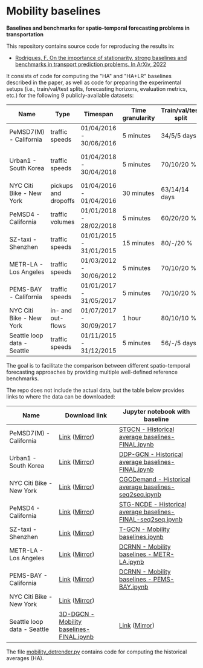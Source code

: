 # Mobility baselines

**Baselines and benchmarks for spatio-temporal forecasting problems in transportation**

This repository contains source code for reproducing the results in:

* [Rodrigues, F. On the importance of stationarity, strong baselines and benchmarks in transport prediction problems. In ArXiv, 2022](https://arxiv.org/abs/)

It consists of code for computing the "HA" and "HA+LR" baselines described in the paper, as well as code for preparing the experimental setups (i.e., train/val/test splits, forecasting horizons, evaluation metrics, etc.) for the following 9 publicly-available datasets:

| Name                        | Type                 | Timespan                | Time granularity | Train/val/test split | Source                                 |
|-----------------------------|----------------------|-------------------------|------------------|----------------------|----------------------------------------|
| PeMSD7(M) - California      | traffic speeds       | 01/04/2016 - 30/06/2016 | 5 minutes        | 34/5/5 days          | Yu et al., 2018     |
| Urban1 - South Korea        | traffic speeds       | 01/04/2018 - 30/04/2018 | 5 minutes        | 70/10/20 \%          | Lee and Rhee, 2022    |
| NYC Citi Bike - New York    | pickups and dropoffs | 01/04/2016 - 01/04/2016 | 30 minutes       | 63/14/14 days        | Ye et al., 2021    |
| PeMSD4 - California         | traffic volumes      | 01/01/2018 - 28/02/2018 | 5 minutes        | 60/20/20 \%          | Choi et al., 2022  |
| SZ-taxi - Shenzhen          | traffic speeds       | 01/01/2015 - 31/01/2015 | 15 minutes       | 80/-/20 \%           | Zhao et al., 2021     |
| METR-LA - Los Angeles       | traffic speeds       | 01/03/2012 - 30/06/2012 | 5 minutes        | 70/10/20 \%          | Li et al., 2018  |
| PEMS-BAY - California       | traffic speeds       | 01/01/2017 - 31/05/2017 | 5 minutes        | 70/10/20 \%          | Li et al., 2018  |
| NYC Citi Bike - New York    | in- and out-flows    | 01/07/2017 - 30/09/2017 | 1 hour           | 80/10/10 \%          | Xia et al., 2021    |
| Seattle loop data - Seattle | traffic speeds       | 01/11/2015 - 31/12/2015 | 5 minutes        | 56/-/5 days          | Yang et al., 2021   |

The goal is to facilitate the comparison between different spatio-temporal forecasting approaches by providing multiple well-defined reference benchmarks. 

The repo does not include the actual data, but the table below provides links to where the data can be downloaded: 

| Name                        | Download link                 | Jupyter notebook with baseline                 | 
|-----------------------------|----------------------|----------------------|
| PeMSD7(M) - California      | [Link](https://github.com/VeritasYin/STGCN_IJCAI-18/tree/master/data_loader) ([Mirror](https://mega.nz/file/IR4SCaAY#L22swMzsea5O-EuD_KQf6kuAu5pNkit_9p07qFXQ80U))      | [STGCN - Historical average baselines-FINAL.ipynb](https://github.com/fmpr/mobility-baselines/blob/main/STGCN_IJCAI-18-master/STGCN%20-%20Historical%20average%20baselines-FINAL.ipynb) |
| Urban1 - South Korea        | [Link](https://github.com/snu-adsl/DDP-GCN/tree/main/dataset) ([Mirror](https://mega.nz/file/gVAlxCTb#wI_29erVJlstayKcLKdAj9p0gdYTxhcbrCc509w-Qbs))       | [DDP-GCN - Historical average baselines-FINAL.ipynb](https://github.com/fmpr/mobility-baselines/blob/main/DDP-GCN-main/DDP-GCN%20-%20Historical%20average%20baselines-FINAL.ipynb) |
| NYC Citi Bike - New York    | [Link](https://github.com/Essaim/CGCDemandPrediction/tree/main/data) ([Mirror](https://mega.nz/file/ZcZVHAKa#YxfaSlsIKsxjLWtTmbUOEaonCK7HmqKmuiCpnP06D1E)) | [CGCDemand - Historical average baselines-seq2seq.ipynb](https://github.com/fmpr/mobility-baselines/blob/main/CGCDemandPrediction-main/CGCDemand%20-%20Historical%20average%20baselines-seq2seq.ipynb) |
| PeMSD4 - California         | [Link](https://github.com/jeongwhanchoi/STG-NCDE/tree/main/data) ([Mirror](https://mega.nz/file/oExDgC6Z#2NdQ28ogIYXc5wAeVTclG2DQmW91FrgOGhNQ39kmlPE))      | [STG-NCDE - Historical average baselines-FINAL-seq2seq.ipynb](https://github.com/fmpr/mobility-baselines/blob/main/STG-NCDE-main/STG-NCDE%20-%20Historical%20average%20baselines-FINAL-seq2seq.ipynb) |
| SZ-taxi - Shenzhen          | [Link](https://github.com/lehaifeng/T-GCN/tree/master/data) ([Mirror](https://mega.nz/file/RF43ka4R#u2DgbzTQUTj1Ya_ON95vQn6QA9dmpNLrsDwkKLyV8RQ))       | [T-GCN - Mobility baselines.ipynb](https://github.com/fmpr/mobility-baselines/blob/main/T-GCN-master/T-GCN%20-%20Mobility%20baselines.ipynb) |
| METR-LA - Los Angeles       | [Link](https://github.com/liyaguang/DCRNN) ([Mirror](https://mega.nz/file/lUgFmKIL#YnrZoY7xy2XoYZ_cpfe-F-1WMXUIOS0d8-nCq4KuBfY))      | [DCRNN - Mobility baselines - METR-LA.ipynb](https://github.com/fmpr/mobility-baselines/blob/main/DCRNN-master/DCRNN%20-%20Mobility%20baselines%20-%20METR-LA.ipynb) |
| PEMS-BAY - California       | [Link](https://github.com/liyaguang/DCRNN) ([Mirror](https://mega.nz/file/dN5VQaob#m9E9WQbgtwYFIWveEmFQPI8I9Z_spBJkZW7LT2GGuGE))      | [DCRNN - Mobility baselines - PEMS-BAY.ipynb](https://github.com/fmpr/mobility-baselines/blob/main/DCRNN-master/DCRNN%20-%20Mobility%20baselines%20-%20PEMS-BAY.ipynb) | 
| NYC Citi Bike - New York    | [Link](https://github.com/FIBLAB/3D-DGCN/tree/master/flow) ([Mirror](https://mega.nz/file/dMo1mSQA#op2C4Rjp7x5UifsEEj8_1LmlSV-6iSK8Qhv7SpLPqm0))    |
| Seattle loop data - Seattle | [3D-DGCN - Mobility baselines-FINAL.ipynb](https://github.com/fmpr/mobility-baselines/blob/main/3D-DGCN-master/3D-DGCN%20-%20Mobility%20baselines-FINAL.ipynb) | [Link](https://github.com/Vadermit/TransPAI/tree/master/datasets/Seattle_loop-data-set) ([Mirror](https://mega.nz/file/0NZHgILC#Y5f7XBrQkAgTguZaLNWNGjBN5Z_uMSZjPfz8TFapObw))       | [TransPAI - Mobility baselines.ipynb](https://github.com/fmpr/mobility-baselines/blob/main/TransPAI-master/Experiments/TransPAI%20-%20Mobility%20baselines.ipynb) |

The file [mobility_detrender.py](https://github.com/fmpr/mobility-baselines/blob/main/mobility_detrender.py) contains code for computing the historical averages (HA). 
